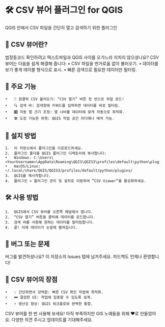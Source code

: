# 🛠️ CSV 뷰어 플러그인 for QGIS
QGIS 안에서 CSV 파일을 간단히 열고 검색하기 위한 플러그인

## 🚀 CSV 뷰어란?

법정동코드 확인하려고 텍스트파일과 QGIS 사이를 오가느라 지치지 않으셨나요?
CSV 뷰어는 다음을 쉽게 해결해 줍니다:
	•	CSV 파일을 번거로움 없이 불러오기.
	•	데이터를 보기 좋게 테이블 형식으로 표시.
	•	빠른 검색으로 필요한 데이터만 필터링.

## 📸 주요 기능
	•	🖱️ 원클릭 CSV 불러오기: “CSV 열기” 버튼 한 번으로 파일 로드!
	•	🔍 검색 바: 검색창에 키워드를 입력하면 데이터를 바로 필터링.
	•	🎛️ 자동 열 크기 조정: 열 너비를 데이터에 맞게 자동으로 최적화.
	•	🛠️ 도킹 가능한 위젯: QGIS 작업 공간 어디에나 배치 가능.

## 🧩 설치 방법
	1.	이 저장소에서 플러그인을 다운로드하세요.
	2.	플러그인 폴더를 QGIS 플러그인 디렉토리에 복사합니다:
	•	Windows: C:\Users\<YourUsername>\AppData\Roaming\QGIS\QGIS3\profiles\default\python\plugins\
	•	macOS/Linux: ~/.local/share/QGIS/QGIS3/profiles/default/python/plugins/
	3.	QGIS를 재시작합니다.
	4.	플러그인 > 플러그인 관리 및 설치로 이동하여 “CSV Viewer”를 활성화하세요.

## 🛠️ 사용 방법
	1.	QGIS에서 CSV 뷰어를 오른쪽 패널에서 엽니다.
	2.	“CSV 열기” 버튼을 클릭해 데이터를 로드합니다.
	3.	검색 바를 사용해 원하는 데이터를 필터링합니다.
	4.	끝! 이제 데이터가 눈앞에 펼쳐집니다.

## 🐛 버그 또는 문제

버그를 발견하셨나요? 이 저장소의 Issues 탭에 남겨주세요. 피드백도 언제나 환영합니다!

## 🎉 CSV 뷰어의 장점
	•	💡 간단하면서 강력함: 빠른 CSV 확인 작업에 최적화.
	•	🕶️ 깔끔한 UI: 작업에 집중할 수 있도록 설계.
	•	⚡ 생산성 향상: QGIS 워크플로와 완벽한 통합.

CSV 뷰어를 한 번 사용해 보세요! 
아직 부족하지만 GIS 노예들을 위해 ❤️로 만들었어요.
다양한 의견 주시고 업데이트를 기대해주세요.